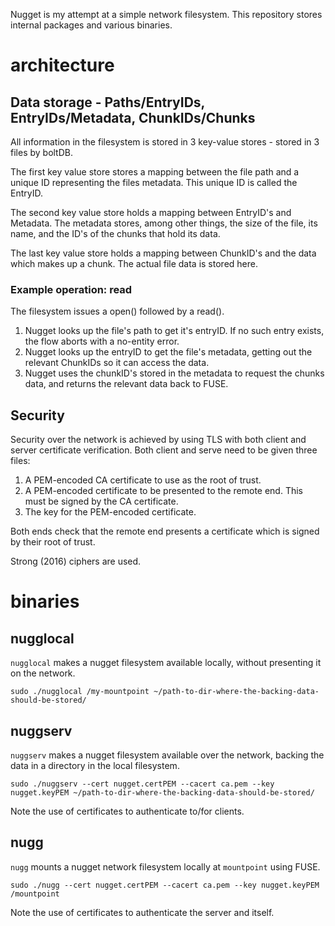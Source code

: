 Nugget is my attempt at a simple network filesystem. This repository stores internal packages and various binaries.

# architecture

## Data storage - Paths/EntryIDs, EntryIDs/Metadata, ChunkIDs/Chunks

All information in the filesystem is stored in 3 key-value stores - stored in 3 files by boltDB.

The first key value store stores a mapping between the file path and a unique ID representing the files metadata. This unique ID is called the EntryID.

The second key value store holds a mapping between EntryID's and Metadata. The metadata stores, among other things, the size of the file, its name, and the ID's of the
chunks that hold its data.

The last key value store holds a mapping between ChunkID's and the data which makes up a chunk. The actual file data is stored here.

### Example operation: read

The filesystem issues a open() followed by a read().

1. Nugget looks up the file's path to get it's entryID. If no such entry exists, the flow aborts with a no-entity error.
2. Nugget looks up the entryID to get the file's metadata, getting out the relevant ChunkIDs so it can access the data.
3. Nugget uses the chunkID's stored in the metadata to request the chunks data, and returns the relevant data back to FUSE.



## Security

Security over the network is achieved by using TLS with both client and server certificate verification. Both client and serve need to be given three files:

1. A PEM-encoded CA certificate to use as the root of trust.
2. A PEM-encoded certificate to be presented to the remote end. This must be signed by the CA certificate.
3. The key for the PEM-encoded certificate.

Both ends check that the remote end presents a certificate which is signed by their root of trust.

Strong (2016) ciphers are used.

# binaries

## nugglocal

`nugglocal` makes a nugget filesystem available locally, without presenting it on the network.

`sudo ./nugglocal /my-mountpoint ~/path-to-dir-where-the-backing-data-should-be-stored/`

## nuggserv

`nuggserv` makes a nugget filesystem available over the network, backing the data in a directory in the local filesystem.

`sudo ./nuggserv --cert nugget.certPEM --cacert ca.pem --key nugget.keyPEM ~/path-to-dir-where-the-backing-data-should-be-stored/`

Note the use of certificates to authenticate to/for clients.

## nugg

`nugg` mounts a nugget network filesystem locally at `mountpoint` using FUSE.

`sudo ./nugg --cert nugget.certPEM --cacert ca.pem --key nugget.keyPEM /mountpoint`

Note the use of certificates to authenticate the server and itself.

